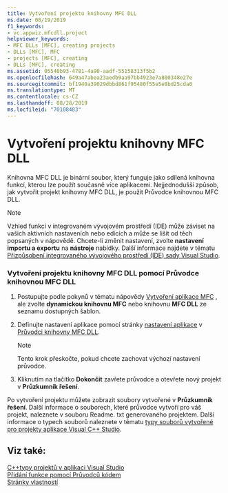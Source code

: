 ```yaml
---
title: Vytvoření projektu knihovny MFC DLL
ms.date: 08/19/2019
f1_keywords:
- vc.appwiz.mfcdll.project
helpviewer_keywords:
- MFC DLLs [MFC], creating projects
- DLLs [MFC], MFC
- projects [MFC], creating
- DLLs [MFC], creating
ms.assetid: 05540b93-4781-4a90-aadf-55158313f5b2
ms.openlocfilehash: 649a47abea23aedb9aa97bb4923e7a800348e27e
ms.sourcegitcommit: bf1940a39029dbbd861f95480f55e5e8bd25cda0
ms.translationtype: MT
ms.contentlocale: cs-CZ
ms.lasthandoff: 08/28/2019
ms.locfileid: "70108483"
---
```

# <a name="creating-an-mfc-dll-project"></a>Vytvoření projektu knihovny MFC DLL

Knihovna MFC DLL je binární soubor, který funguje jako sdílená knihovna funkcí, kterou lze použít současně více aplikacemi. Nejjednodušší způsob, jak vytvořit projekt knihovny MFC DLL, je použít Průvodce knihovnou MFC DLL.

> [!NOTE]
>  Vzhled funkcí v integrovaném vývojovém prostředí (IDE) může záviset na vašich aktivních nastaveních nebo edicích a může se lišit od těch popsaných v nápovědě. Chcete-li změnit nastavení, zvolte **nastavení importu a exportu** na **nástroje** nabídky. Další informace najdete v tématu [Přizpůsobení integrovaného vývojového prostředí (IDE) sady Visual Studio](/visualstudio/ide/personalizing-the-visual-studio-ide).

### <a name="to-create-an-mfc-dll-project-using-the-mfc-dll-wizard"></a>Vytvoření projektu knihovny MFC DLL pomocí Průvodce knihovnou MFC DLL

1. Postupujte podle pokynů v tématu nápovědy [Vytvoření aplikace MFC](creating-an-mfc-application.md) , ale zvolte **dynamickou knihovnu MFC** nebo knihovnu **MFC DLL** ze seznamu dostupných šablon.

1. Definujte nastavení aplikace pomocí stránky [nastavení aplikace](../../mfc/reference/application-settings-mfc-dll-wizard.md) v [Průvodci knihovny MFC DLL](../../mfc/reference/mfc-dll-wizard.md).

    > [!NOTE]
    >  Tento krok přeskočte, pokud chcete zachovat výchozí nastavení průvodce.

1. Kliknutím na tlačítko **Dokončit** zavřete průvodce a otevřete nový projekt v **Průzkumník řešení**.

Po vytvoření projektu můžete zobrazit soubory vytvořené v **Průzkumník řešení**. Další informace o souborech, které průvodce vytvoří pro váš projekt, naleznete v souboru Readme. txt generovaného projektem. Další informace o typech souborů naleznete v tématu [typy souborů vytvořené pro projekty aplikace Visual C++ Studio](../../build/reference/file-types-created-for-visual-cpp-projects.md).

## <a name="see-also"></a>Viz také:

[C++typy projektů v aplikaci Visual Studio](/visualstudio/debugger/debugging-preparation-visual-cpp-project-types)<br/>
[Přidání funkce pomocí Průvodců kódem](../../ide/adding-functionality-with-code-wizards-cpp.md)<br/>
[Stránky vlastností](../../build/reference/property-pages-visual-cpp.md)

